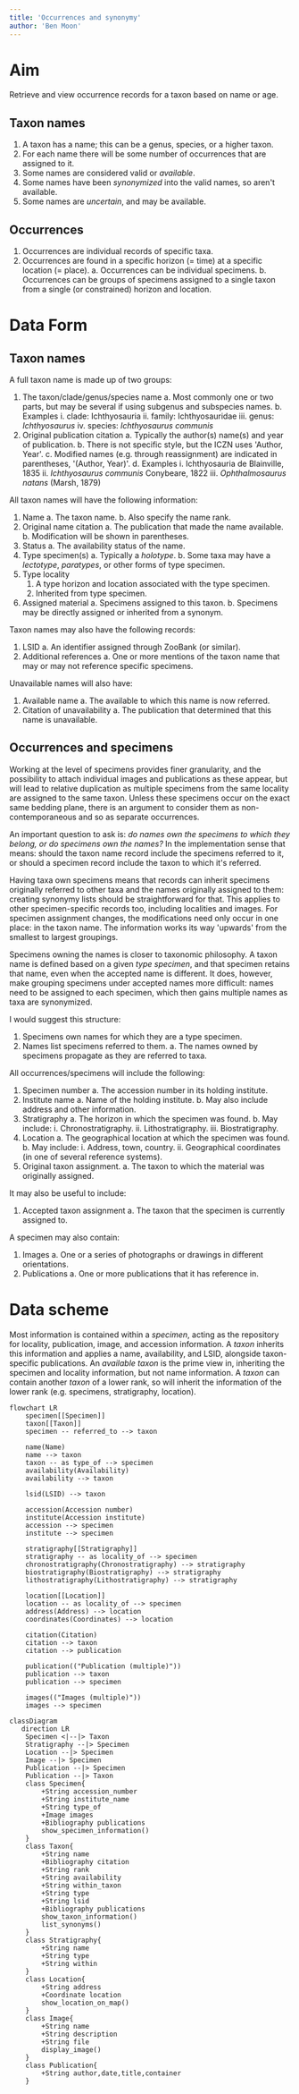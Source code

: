 ```yaml
---
title: 'Occurrences and synonymy'
author: 'Ben Moon'
---
```


# Aim #

Retrieve and view occurrence records for a taxon based on name or age.

## Taxon names ##

1. A taxon has a name; this can be a genus, species, or a higher taxon.
2. For each name there will be some number of occurrences that are assigned to it.
3. Some names are considered valid or *available*.
4. Some names have been *synonymized* into the valid names, so aren't available.
5. Some names are *uncertain*, and may be available.

## Occurrences ##

1. Occurrences are individual records of specific taxa.
2. Occurrences are found in a specific horizon (= time) at a specific location (= place).
    a. Occurrences can be individual specimens.
    b. Occurrences can be groups of specimens assigned to a single taxon from a single (or constrained) horizon and location.

# Data Form #

## Taxon names ##

A full taxon name is made up of two groups:

1. The taxon/clade/genus/species name
    a. Most commonly one or two parts, but may be several if using subgenus and subspecies names.
    b. Examples
        i. clade: Ichthyosauria
        ii. family: Ichthyosauridae
        iii. genus: *Ichthyosaurus*
        iv.  species: *Ichthyosaurus communis*
2. Original publication citation
    a. Typically the author(s) name(s) and year of publication.
    b. There is not specific style, but the ICZN uses 'Author, Year'.
    c. Modified names (e.g. through reassignment) are indicated in parentheses, '(Author, Year)'.
    d. Examples
        i. Ichthyosauria de Blainville, 1835
        ii. *Ichthyosaurus communis* Conybeare, 1822
        iii. *Ophthalmosaurus natans* (Marsh, 1879)

All taxon names will have the following information:

1. Name
    a. The taxon name.
    b. Also specify the name rank.
2. Original name citation
    a. The publication that made the name available.
    b. Modification will be shown in parentheses.
3. Status
    a. The availability status of the name.
4. Type specimen(s)
    a. Typically a *holotype*.
    b. Some taxa may have a *lectotype*, *paratypes*, or other forms of type specimen.
5. Type locality
    1. A type horizon and location associated with the type specimen.
    2. Inherited from type specimen.
6. Assigned material
    a. Specimens assigned to this taxon.
    b. Specimens may be directly assigned or inherited from a synonym.

Taxon names may also have the following records:

1. LSID
    a. An identifier assigned through ZooBank (or similar).
2. Additional references
    a. One or more mentions of the taxon name that may or may not reference specific specimens.

Unavailable names will also have:

1. Available name
    a. The available to which this name is now referred.
2. Citation of unavailability
    a. The publication that determined that this name is unavailable.

## Occurrences and specimens ##

Working at the level of specimens provides finer granularity, and the possibility to attach individual images and publications as these appear, but will lead to relative duplication as multiple specimens from the same locality are assigned to the same taxon. Unless these specimens occur on the exact same bedding plane, there is an argument to consider them as non-contemporaneous and so as separate occurrences.

An important question to ask is: *do names own the specimens to which they belong, or do specimens own the names?* In the implementation sense that means: should the taxon name record include the specimens referred to it, or should a specimen record include the taxon to which it's referred.

Having taxa own specimens means that records can inherit specimens originally referred to other taxa and the names originally assigned to them: creating synonymy lists should be straightforward for that. This applies to other specimen-specific records too, including localities and images. For specimen assignment changes, the modifications need only occur in one place: in the taxon name. The information works its way 'upwards' from the smallest to largest groupings.

Specimens owning the names is closer to taxonomic philosophy. A taxon name is defined based on a given *type specimen*, and that specimen retains that name, even when the accepted name is different. It does, however, make grouping specimens under accepted names more difficult: names need to be assigned to each specimen, which then gains multiple names as taxa are synonymized.

I would suggest this structure:

1. Specimens own names for which they are a type specimen.
2. Names list specimens referred to them.
    a. The names owned by specimens propagate as they are referred to taxa.

All occurrences/specimens will include the following:

1. Specimen number
    a. The accession number in its holding institute.
2. Institute name
    a. Name of the holding institute.
    b. May also include address and other information.
3. Stratigraphy
    a. The horizon in which the specimen was found.
    b. May include:
        i. Chronostratigraphy.
        ii. Lithostratigraphy.
        iii. Biostratigraphy.
4. Location
    a. The geographical location at which the specimen was found.
    b. May include:
        i. Address, town, country.
        ii. Geographical coordinates (in one of several reference systems).
5. Original taxon assignment.
    a. The taxon to which the material was originally assigned.

It may also be useful to include:

1. Accepted taxon assignment
    a. The taxon that the specimen is currently assigned to.

A specimen may also contain:

1. Images
    a. One or a series of photographs or drawings in different orientations.
2. Publications
    a. One or more publications that it has reference in.

# Data scheme #

Most information is contained within a *specimen*, acting as the repository for locality, publication, image, and accession information. A *taxon* inherits this information and applies a name, availability, and LSID, alongside taxon-specific publications. An *available taxon* is the prime view in, inheriting the specimen and locality information, but not name information. A *taxon* can contain another *taxon* of a lower rank, so will inherit the information of the lower rank (e.g. specimens, stratigraphy, location).

```mermaid
flowchart LR
    specimen[[Specimen]]
    taxon[[Taxon]]
    specimen -- referred_to --> taxon

    name(Name)
    name --> taxon
    taxon -- as type_of --> specimen
    availability(Availability)
    availability --> taxon

    lsid(LSID) --> taxon

    accession(Accession number)
    institute(Accession institute)
    accession --> specimen
    institute --> specimen

    stratigraphy[[Stratigraphy]]
    stratigraphy -- as locality_of --> specimen
    chronostratigraphy(Chronostratigraphy) --> stratigraphy
    biostratigraphy(Biostratigraphy) --> stratigraphy
    lithostratigraphy(Lithostratigraphy) --> stratigraphy
    
    location[[Location]]
    location -- as locality_of --> specimen
    address(Address) --> location
    coordinates(Coordinates) --> location

    citation(Citation)
    citation --> taxon
    citation --> publication
    
    publication(("Publication (multiple)"))
    publication --> taxon
    publication --> specimen

    images(("Images (multiple)"))
    images --> specimen
```


```mermaid
classDiagram
   direction LR
    Specimen <|--|> Taxon
    Stratigraphy --|> Specimen
    Location --|> Specimen
    Image --|> Specimen
    Publication --|> Specimen
    Publication --|> Taxon
    class Specimen{
        +String accession_number
        +String institute_name
        +String type_of
        +Image images
        +Bibliography publications
        show_specimen_information()
    }
    class Taxon{
        +String name
        +Bibliography citation
        +String rank
        +String availability
        +String within_taxon
        +String type
        +String lsid
        +Bibliography publications
        show_taxon_information()
        list_synonyms()
    }
    class Stratigraphy{
        +String name
        +String type
        +String within
    }
    class Location{
        +String address
        +Coordinate location
        show_location_on_map()
    }
    class Image{
        +String name
        +String description
        +String file
        display_image()
    }
    class Publication{
        +String author,date,title,container
    }
```

